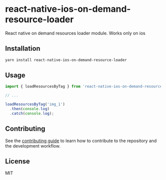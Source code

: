 # react-native-ios-on-demand-resource-loader

React native on demand resources loader module. Works only on ios

## Installation

```sh
yarn install react-native-ios-on-demand-resource-loader
```

## Usage

```js
import { loadResourcesByTag } from 'react-native-ios-on-demand-resource-loader';

// ...

loadResourcesByTag('img_1')
  .then(console.log)
  .catch(console.log);
```

## Contributing

See the [contributing guide](CONTRIBUTING.md) to learn how to contribute to the repository and the development workflow.

## License

MIT
